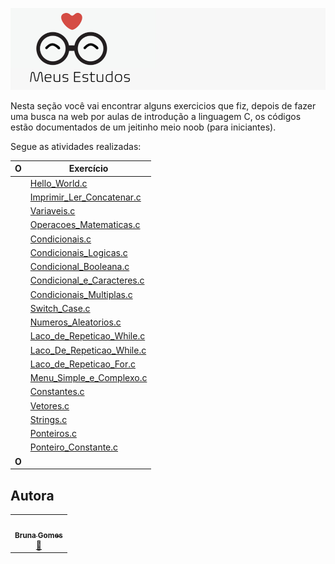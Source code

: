 ![meus estudos](https://github.com/littlebru/Linguagem-C/blob/master/imagens/Logo.png)

Nesta seção você vai encontrar alguns exercicios que fiz, depois de fazer uma busca na web por aulas de introdução a linguagem C, os códigos estão documentados de um jeitinho meio noob (para iniciantes).

Segue as atividades realizadas: 

|   O     | Exercício |
|:------:|-----------|
| | [Hello_World.c](https://github.com/littlebru/Linguagem-C/blob/master/ESTUDOS/01-%20Hello_World.c)  |
|| [Imprimir_Ler_Concatenar.c](https://github.com/littlebru/Linguagem-C/blob/master/ESTUDOS/02-%20Imprimir_Ler_Concatenar.c)  |
|| [Variaveis.c](https://github.com/littlebru/Linguagem-C/blob/master/ESTUDOS/03-%20Variaveis.c)|
|| [Operacoes_Matematicas.c](https://github.com/littlebru/Linguagem-C/blob/master/ESTUDOS/04-%20Operacoes_Matematicas.c)	|
|| [Condicionais.c](https://github.com/littlebru/Linguagem-C/blob/master/ESTUDOS/05-%20Condicionais.c)|
|| [Condicionais_Logicas.c](https://github.com/littlebru/Linguagem-C/blob/master/ESTUDOS/06-%20Condicionais_Logicas.c) |
|| [Condicional_Booleana.c](https://github.com/littlebru/Linguagem-C/blob/master/ESTUDOS/07-%20Condicional_Booleana.c)	|
|| [Condicional_e_Caracteres.c](https://github.com/littlebru/Linguagem-C/blob/master/ESTUDOS/08-%20Condicional_e_Caracteres.c)	|
|| [Condicionais_Multiplas.c](https://github.com/littlebru/Linguagem-C/blob/master/ESTUDOS/09-%20Condicionais_Multiplas.c)	|
|| [Switch_Case.c](https://github.com/littlebru/Linguagem-C/blob/master/ESTUDOS/10-%20Switch_Case.c) |
|| [Numeros_Aleatorios.c](https://github.com/littlebru/Linguagem-C/blob/master/ESTUDOS/11-%20Numeros_Aleatorios.c)	|
|| [Laco_de_Repeticao_While.c](https://github.com/littlebru/Linguagem-C/blob/master/ESTUDOS/12-%20Laco_de_Repeticao_While.c)	|
|| [Laco_De_Repeticao_While.c](https://github.com/littlebru/Linguagem-C/blob/master/ESTUDOS/13-%20Laco_de_Repeticao_While.c)	|
|| [Laco_de_Repeticao_For.c](https://github.com/littlebru/Linguagem-C/blob/master/ESTUDOS/14-%20Laco_de_Repeticao_For.c)	|
|| [Menu_Simple_e_Complexo.c](https://github.com/littlebru/Linguagem-C/blob/master/ESTUDOS/15-%20Menu_Simple_e_Complexo.c)	|
|| [Constantes.c](https://github.com/littlebru/Linguagem-C/blob/master/ESTUDOS/16-%20Constantes.c)	|
|| [Vetores.c](https://github.com/littlebru/Linguagem-C/blob/master/ESTUDOS/17-%20Vetores.c)	|
|| [Strings.c](https://github.com/littlebru/Linguagem-C/blob/master/ESTUDOS/18-%20Strings.c)	|
|| [Ponteiros.c](https://github.com/littlebru/Linguagem-C/blob/master/ESTUDOS/19-%20Ponteiros.c)	|
|| [Ponteiro_Constante.c](https://github.com/littlebru/Linguagem-C/blob/master/ESTUDOS/13-%20Ponteiro_Constante.c)|
|**O**||

## Autora
<table>
  <tr>
    <td align="center"><a href="https://github.com/littlebru"><img src="https://avatars3.githubusercontent.com/u/41810923?s=460&u=c2196ec3a4f76218d7b11bb2a9cf025d2d2e9fdc&v=4" width="100px;" alt=""/><br /><sub><b>Bruna Gomes</b></sub></a><br /><a href="https://github.com/littlebru/Linguagem-C/" title="Code">💜</a></td>
</table>
